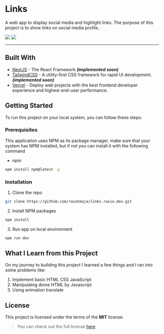 # Links

A web app to display social media and highlight links. The purpose of this project is to show links on social media profile..

![](https://img.shields.io/badge/Version-1.0.0-informational?style=flat&logo=<LOGO_NAME>&logoColor=white&color=2bbc8a)
![](https://img.shields.io/badge/Build-Sucess-informational?style=flat&logo=<LOGO_NAME>&logoColor=white&color=2bbc8a)

---

## Built With
* [NextJS](https://nextjs.org/) - The React Framework ***(implemented soon)***
* [TailwindCSS](https://tailwindcss.com/) - A utility-first CSS framework for rapid UI development. ***(implemented soon)***
* [Vercel](https://vercel.com/dashboard) - Deploy web projects with the best frontend developer experience and highest end-user performance.


## Getting Started

To run this project on your local system, you can follow these steps:

### Prerequisites

This application uses NPM as its package manager, make sure that your system has NPM installed, but if not you can install it with the following command

* npm
```sh
npm install npm@latest -g
```

### Installation

1. Clone the repo
```sh
git clone https://github.com/rasatmaja/links.rasio.dev.git
```
2. Install NPM packages
```sh
npm install
```
3. Run app on local environment
```sh
npm run dev
```

## What I Learn from this Project 
On my journey to building this project I learned a few things and I ran into some problems like:

1. Implement basic HTML CSS JavaScript
2. Manipulatng dome HTML by Javascript
3. Using animation translate

## License
This project is licensed under the terms of the **MIT** license.
>You can check out the full license [here](https://raw.githubusercontent.com/rasatmaja/links.rasio.dev/master/LICENSE?token=APSNE65XSISDOTRKDYX5M6K7YXHWM) 